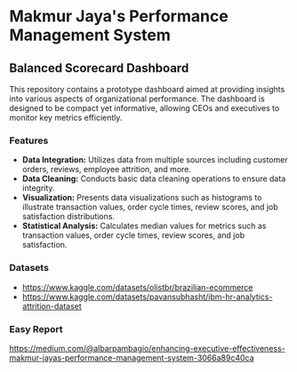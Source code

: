# Makmur Jaya's Performance Management System

## Balanced Scorecard Dashboard
This repository contains a prototype dashboard aimed at providing insights into various aspects of organizational performance. The dashboard is designed to be compact yet informative, allowing CEOs and executives to monitor key metrics efficiently.

### Features

- **Data Integration:** Utilizes data from multiple sources including customer orders, reviews, employee attrition, and more.
- **Data Cleaning:** Conducts basic data cleaning operations to ensure data integrity.
- **Visualization:** Presents data visualizations such as histograms to illustrate transaction values, order cycle times, review scores, and job satisfaction distributions.
- **Statistical Analysis:** Calculates median values for metrics such as transaction values, order cycle times, review scores, and job satisfaction.

### Datasets
- https://www.kaggle.com/datasets/olistbr/brazilian-ecommerce
- https://www.kaggle.com/datasets/pavansubhasht/ibm-hr-analytics-attrition-dataset

### Easy Report
https://medium.com/@albarpambagio/enhancing-executive-effectiveness-makmur-jayas-performance-management-system-3066a89c40ca
